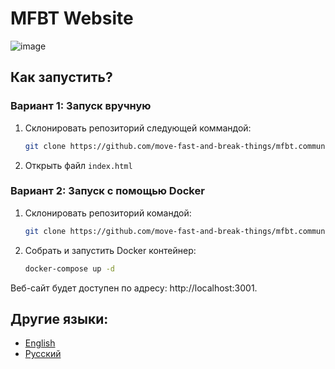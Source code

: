 # MFBT Website

![image](https://github.com/move-fast-and-break-things/mfabt_site/assets/92587254/18e628c2-26bb-4f31-8a7f-5173e218ed40)

## Как запустить?

### Вариант 1: Запуск вручную

1. Склонировать репозиторий следующей коммандой:
   ```bash
   git clone https://github.com/move-fast-and-break-things/mfbt.community.git
   ```
2. Открыть файл `index.html`

### Вариант 2: Запуск с помощью Docker

1. Склонировать репозиторий командой:

    ```bash
    git clone https://github.com/move-fast-and-break-things/mfbt.community.git
    ```

2. Собрать и запустить Docker контейнер:

    ```bash
    docker-compose up -d
    ```

Веб-сайт будет доступен по адресу: http://localhost:3001.

## Другие языки:

- [English](README.md)
- [Русский](README.ru.md)
